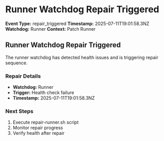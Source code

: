 # Runner Watchdog Repair Triggered

**Event Type:** repair_triggered
**Timestamp:** 2025-07-11T19:01:58.3NZ
**Watchdog:** Runner
**Context:** Patch Runner


## Runner Watchdog Repair Triggered

The runner watchdog has detected health issues and is triggering repair sequence.

### Repair Details
- **Watchdog:** Runner
- **Trigger:** Health check failure
- **Timestamp:** 2025-07-11T19:01:58.3NZ

### Next Steps
1. Execute repair-runner.sh script
2. Monitor repair progress
3. Verify health after repair


